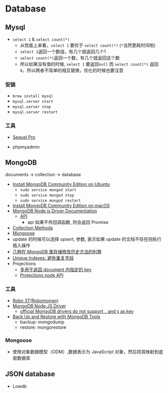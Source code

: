 # Database

## Mysql

* `select 1` & `select count(*)`
  * 从性能上来看，`select 1` 要优于 `select count(*)` (`*`当然更耗时间啦)
  * `select 1`返回一个数组，有几个就返回几个1
  * `select count(*)`返回一个数，有几个就返回这个数
  * 所以如果没有值的时候, `select 1` 要返回`null` 而 `select count(*)` 返回 `0`，所以两者不简单的相互替换，优化的时候也要注意

### 安装

* `brew install mysql`
* `mysql.server start`
* `mysql.server stop`
* `mysql.server restart`

### 工具

* [Sequel Pro](https://www.sequelpro.com/)

* phpmyadmin

## MongoDB

documents -> collection -> database

* [Install MongoDB Community Edition on Ubuntu](https://docs.mongodb.com/tutorials/install-mongodb-on-ubuntu/)
  * `sudo service mongod start`
  * `sudo service mongod stop`
  * `sudo service mongod restart`
* [Install MongoDB Community Edition on macOS](https://docs.mongodb.com/manual/tutorial/install-mongodb-on-os-x/)
* [MongoDB Node.js Driver Documentation](http://mongodb.github.io/node-mongodb-native/3.1/)
  * [API](http://mongodb.github.io/node-mongodb-native/3.1/api/index.html)
    * api 如果不传回调函数, 则会返回 Promise
* [Collection Methods](https://docs.mongodb.com/manual/reference/method/js-collection/)
* [Mongoose](https://github.com/Automattic/mongoose)
* update 的时候可以选择 upsert, 参数, 表示如果 update 的文档不存在则执行插入操作
* [几种在 MongoDB 里存储修改历史方法的利弊](http://www.askasya.com/post/revisitversions/)
* [Unique Indexes: 避免重复字段](https://docs.mongodb.com/manual/core/index-unique/)
* Projections
  * [多用于返回 document 内指定的 key](https://docs.mongodb.com/manual/reference/method/db.collection.find/#find-projection)
  * [Projections node API](http://mongodb.github.io/node-mongodb-native/3.1/tutorials/projections/)

### 工具

* [Robo 3T(Robomongo)](https://www.robomongo.org/download)
* [MongoDB Node.JS Driver](https://github.com/mongodb/node-mongodb-native)
  * [official MongoDB drivers do not support `.` and `$` as key](https://docs.mongodb.com/manual/reference/limits/#Restrictions-on-Field-Names)
* [Back Up and Restore with MongoDB Tools](https://docs.mongodb.com/manual/tutorial/backup-and-restore-tools/)
  * backup: mongodump
  * restore: mongorestore

### Mongoose

* 使用对象数据模型（ODM）,数据表示为 JavaScript 对象，然后将其映射到底层数据库

## JSON database

* Lowdb
